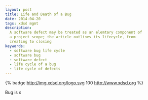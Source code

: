 ```yaml
---
layout: post
title: Life and Death of a Bug
date: 2014-04-20
tags: xdsd mgmt
description:
  A software defect may be treated as an elemtary component of
  a project scope; the article outlines its lifecycle, from
  creating to closing
keywords:
  - software bug life cycle
  - software bug
  - software defect
  - life cycle of a bug
  - life cycle of defects
---
```


{% badge http://img.xdsd.org/logo.svg 100 http://www.xdsd.org %}

Bug is s
